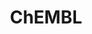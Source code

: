 ---
layout: default
bigquery: https://console.cloud.google.com/bigquery?p=patents-public-data&d=ebi_chembl&page=dataset
citation: '"The ChEMBL database in 2017." Anna Gaulton, Anne Hersey, Michał Nowotka,
  A Patrícia Bento, Jon Chambers, David Mendez, Prudence Mutowo, Francis Atkinson,
  Louisa J Bellis, Elena Cibrián-Uhalte, Mark Davies, Nathan Dedman, Anneli Karlsson,
  María Paula Magariños, John P Overington, George Papadatos, Ines Smit, Andrew R
  Leach Nucleic acids Research (2017) 45 (Database Issue), D945-D954'
contributors: European Bioinformatics Institute
cost: None
description: ChEMBL Data is a manually curated database of small molecules used in
  drug discovery, including information about existing patented drugs.
documentation: 'schema: https://www.ebi.ac.uk/chembl/db_schema


  '
last_edit: 04/09/2022, 07:22:12
location: https://console.cloud.google.com/marketplace/product/google_patents_public_datasets/chembl
maintained_by: EMBL-EBI, an outstation of European Molecular Biology Laboratory
related_publications: '

  ChEMBL: towards direct deposition of bioassay data.


  Mendez D, Gaulton A, Bento AP, Chambers J, De Veij M, Félix E, Magariños MP, Mosquera
  JF, Mutowo P, Nowotka M, Gordillo-Marañón M, Hunter F, Junco L, Mugumbate G, Rodriguez-Lopez
  M, Atkinson F, Bosc N, Radoux CJ, Segura-Cabrera A, Hersey A, Leach AR.


  — Nucleic Acids Res. 2019; 47(D1):D930-D940. doi: 10.1093/nar/gky1075

  '
schema_fields:
- bto_id
- assay_class_id
- class_level
- l5
- aidx
- domain_description
- src_compound_id
- hba_lipinski
- chembl_id
- assay_desc
- usan_year
- drug_record_id
- parameter_type
- frac_code
- level2
- standard_inchi
- ddd_id
- topical
- qed_weighted
- biocomp_id
- mol_irac_id
- first_in_class
- ref_url
- protein_class_desc
- comments
- volume
- therapeutic_flag
- withdrawn_country
- path
- protclasssyn_id
- level4
- route
- major_class
- target_mapping
- active_molregno
- label
- stem
- authors
- as_id
- ddd_admr
- assay_strain
- patent_use_code
- delist_flag
- l1
- standard_units
- tissue_id
- enzyme_name
- oc_id
- idx
- cell_source_organism
- sitecomp_id
- ddd_value
- smid
- subgroup
- l3
- year
- curation_comment
- cell_source_tissue
- value
- sequence_md5sum
- cx_most_bpka
- compound_key
- src_short_name
- first_approval
- ref_id
- curated_by
- molregno
- standard_relation
- caloha_id
- short_name
- component_synonym
- mc_target_name
- pathway_key
- mol_hrac_id
- stat
- end_position
- pref_name
- parent_go_id
- atc_code
- level3
- efo_term
- full_molformula
- cx_logp
- log_id
- targcomp_id
- prod_pat_id
- parent_id
- updated_on
- target_type
- cell_name
- irac_code
- definition
- job_id
- toid
- dosage_form
- l8
- relationship_desc
- usan_substem
- substrate_record_id
- std_act_id
- ass_cls_map_id
- full_mwt
- molsyn_id
- bao_endpoint
- met_id
- ingredient
- indref_id
- indication_class
- domain_id
- hrac_code
- met_conversion
- drug_substance_flag
- downgraded
- annotation
- standard_flag
- l4
- updated_by
- warning_class
- mc_target_accession
- protein_class_synonym
- assay_subcellular_fraction
- alogp
- dosed_ingredient
- tid
- doc_type
- product_id
- sequence
- warning_description
- cell_description
- enzyme_tid
- ddd_units
- usan_stem_id
- assay_id
- parent_type
- bei
- journal
- title
- qudt_units
- strength
- activity_comment
- parenteral
- mutation
- canonical_smiles
- priority
- drug_product_flag
- ap_id
- molecular_species
- ddd_comment
- published_value
- chebi_par_id
- cell_source_tax_id
- acd_logd
- l7
- normal_range_min
- status
- mc_tax_id
- tbl
- num_ro5_violations
- heavy_atoms
- max_phase_for_ind
- activity_count
- site_name
- homologue
- le
- usan_stem
- ro3_pass
- level2_description
- irac_class_id
- activity_id
- type
- patent_id
- orig_description
- trade_name
- description
- first_page
- target_desc
- oral
- class_type
- warning_country
- disease_efficacy
- clo_id
- l6
- level3_description
- approval_date
- mechanism_comment
- mw_monoisotopic
- comp_go_id
- acd_most_bpka
- level1
- variant_id
- published_relation
- polymer_flag
- molfile
- set_name
- src_assay_id
- who_name
- hrac_class_id
- level4_description
- relationship
- doi
- related_tid
- hbd
- pubmed_id
- co_stem_id
- compd_id
- l2
- warning_id
- inorganic_flag
- num_lipinski_ro5_violations
- data_validity_comment
- version
- protein_class_id
- assay_type
- num_alerts
- src_description
- assay_tissue
- isoform
- published_units
- bao_id
- go_id
- standard_upper_value
- res_stem_id
- pchembl_value
- organism
- assay_test_type
- result_flag
- component_type
- uberon_id
- pathway_id
- selectivity_comment
- component_id
- metabolite_record_id
- aromatic_rings
- lle
- black_box_warning
- rgid
- doc_id
- accession
- hbd_lipinski
- acd_most_apka
- mesh_heading
- standard_text_value
- cx_most_apka
- company
- bao_format
- metref_id
- relationship_type
- upper_value
- src_id
- ref_type
- site_id
- warning_year
- creation_date
- prediction_method
- drugind_id
- natural_product
- hba
- previous_company
- assay_source
- who_extra
- mec_id
- mc_target_type
- relation
- issue
- acd_logp
- tax_id
- targrel_id
- compound_name
- standard_type
- aspect
- predbind_id
- met_comment
- parameter_value
- cell_id
- prodrug
- confidence
- rtb
- domain_name
- standard_value
- frac_class_id
- cidx
- withdrawn_year
- patent_expire_date
- stem_class
- mechanism_of_action
- alert_set_id
- warning_type
- entity_type
- helm_notation
- mc_organism
- level1_description
- publication_number
- mecref_id
- db_version
- innovator_company
- smarts
- confidence_score
- compsyn_id
- withdrawn_class
- domain_type
- direct_interaction
- name
- cell_ontology_id
- potential_duplicate
- abstract
- max_phase
- formulation_id
- withdrawn_reason
- uo_units
- assay_cell_type
- cx_logd
- synonyms
- psa
- record_id
- cl_lincs_id
- molecule_type
- mw_freebase
- alert_name
- mesh_id
- species_group_flag
- db_source
- tid_fixed
- assay_organism
- research_stem
- standard_inchi_key
- chirality
- level5
- alert_id
- country
- patent_no
- usan_stem_definition
- molecular_mechanism
- assay_tax_id
- normal_range_max
- action_type
- cellosaurus_id
- parent_molregno
- site_residues
- binding_site_comment
- applicant_full_name
- assay_param_id
- last_active
- mol_atc_id
- syn_type
- sei
- last_page
- source
- assay_category
- start_position
- actsm_id
- ad_type
- warnref_id
- nda_type
- availability_type
- source_domain_id
- entity_id
- submission_date
- text_value
- ridx
- cpd_str_alert_id
- efo_id
- mol_frac_id
- units
- active_ingredient
- withdrawn_flag
- structure_type
- published_type
- comp_class_id
shortname: chembl
tags:
- biotechnology
- health
- chemical
- bioinformatics
- medical
terms_of_use: CC BY-SA 3.0
title: ChEMBL
uuid: e232a192-965c-4ec9-904c-155b6dfe56c5
---